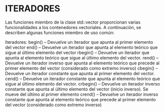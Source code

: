 # ITERADORES

Las funciones miembro de la clase std::vector proporcionan varias funcionalidades a los contenedores vectoriales. A continuación, se describen algunas funciones miembro de uso común:

Iteradores:
begin() – Devuelve un iterador que apunta al primer elemento del vector
end() – Devuelve un iterador que apunta al elemento teórico que sigue al último elemento del vector
rbegin() – Devuelve un iterador que apunta al elemento teórico que sigue al último elemento del vector.
rend() – Devuelve un iterador inverso que apunta al elemento teórico que precede al primer elemento del vector (considerado como extremo inverso)
cbegin() – Devuelve un iterador constante que apunta al primer elemento del vector.
cend() – Devuelve un iterador constante que apunta al elemento teórico que sigue al último elemento del vector.
crbegin() – Devuelve un iterador inverso constante que apunta al último elemento del vector (inicio inverso). Se mueve del último al primer elemento
crend() – Devuelve un iterador inverso constante que apunta al elemento teórico que precede al primer elemento del vector (considerado como extremo inverso)
 

